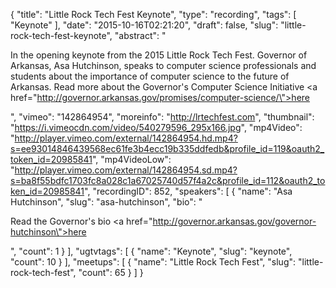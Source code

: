 {
  "title": "Little Rock Tech Fest Keynote",
  "type": "recording",
  "tags": [
    "Keynote"
  ],
  "date": "2015-10-16T02:21:20",
  "draft": false,
  "slug": "little-rock-tech-fest-keynote",
  "abstract": "<p>In the opening keynote from the 2015 Little Rock Tech Fest. Governor of Arkansas, Asa Hutchinson, speaks to computer science professionals and students about the importance of computer science to the future of Arkansas. Read more about the Governor's Computer Science Initiative <a href=\"http://governor.arkansas.gov/promises/computer-science/\">here</a></p>",
  "vimeo": "142864954",
  "moreinfo": "http://lrtechfest.com",
  "thumbnail": "https://i.vimeocdn.com/video/540279596_295x166.jpg",
  "mp4Video": "http://player.vimeo.com/external/142864954.hd.mp4?s=ee93014846439568ec61fe3b4ecc19b335ddfedb&profile_id=119&oauth2_token_id=20985841",
  "mp4VideoLow": "http://player.vimeo.com/external/142864954.sd.mp4?s=ba8f55bdfc1703fc8a028c1a67025740d57f4a2c&profile_id=112&oauth2_token_id=20985841",
  "recordingID": 852,
  "speakers": [
    {
      "name": "Asa Hutchinson",
      "slug": "asa-hutchinson",
      "bio": "<p>Read the Governor's bio <a href=\"http://governor.arkansas.gov/governor-hutchinson\">here</a></p>",
      "count": 1
    }
  ],
  "ugtvtags": [
    {
      "name": "Keynote",
      "slug": "keynote",
      "count": 10
    }
  ],
  "meetups": [
    {
      "name": "Little Rock Tech Fest",
      "slug": "little-rock-tech-fest",
      "count": 65
    }
  ]
}